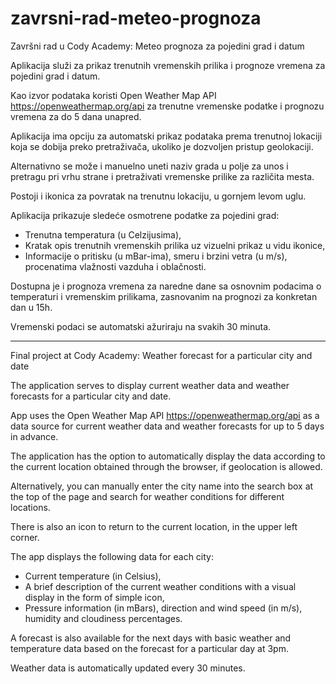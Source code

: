 # zavrsni-rad-meteo-prognoza
Završni rad u Cody Academy: Meteo prognoza za pojedini grad i datum

Aplikacija služi za prikaz trenutnih vremenskih prilika i prognoze vremena za pojedini grad i datum.

Kao izvor podataka koristi Open Weather Map API https://openweathermap.org/api za trenutne vremenske podatke i prognozu vremena za do 5 dana unapred.

Aplikacija ima opciju za automatski prikaz podataka prema trenutnoj lokaciji koja se dobija preko pretraživača, ukoliko je dozvoljen pristup geolokaciji. 

Alternativno se može i manuelno uneti naziv grada u polje za unos i pretragu pri vrhu strane i pretraživati vremenske prilike za različita mesta.

Postoji i ikonica za povratak na trenutnu lokaciju, u gornjem levom uglu.

Aplikacija prikazuje sledeće osmotrene podatke za pojedini grad:
- Trenutna temperatura (u Celzijusima),
- Kratak opis trenutnih vremenskih prilika uz vizuelni prikaz u vidu ikonice,
- Informacije o pritisku (u mBar-ima), smeru i brzini vetra (u m/s), procenatima vlažnosti vazduha i oblačnosti.

Dostupna je i prognoza vremena za naredne dane sa osnovnim podacima o temperaturi i vremenskim prilikama, zasnovanim na prognozi za konkretan dan u 15h.

Vremenski podaci se automatski ažuriraju na svakih 30 minuta.

-------------------------------------------------------------------------------------------------------------------------------------

Final project at Cody Academy: Weather forecast for a particular city and date

The application serves to display current weather data and weather forecasts for a particular city and date.

App uses the Open Weather Map API https://openweathermap.org/api as a data source for current weather data and weather forecasts for up to 5 days in advance.

The application has the option to automatically display the data according to the current location obtained through the browser, if geolocation is allowed.

Alternatively, you can manually enter the city name into the search box at the top of the page and search for weather conditions for different locations.

There is also an icon to return to the current location, in the upper left corner.

The app displays the following data for each city:
- Current temperature (in Celsius),
- A brief description of the current weather conditions with a visual display in the form of simple icon,
- Pressure information (in mBars), direction and wind speed (in m/s), humidity and cloudiness percentages.

A forecast is also available for the next days with basic weather and temperature data based on the forecast for a particular day at 3pm.

Weather data is automatically updated every 30 minutes.
